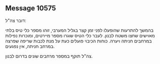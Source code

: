## Message 10575

דובר צה"ל:

בהמשך להתרעות שהופעלו לפני זמן קצר בגליל המערבי, זוהו מספר כלי טיס בלתי מאוישים שחצו משטח לבנון.
לעבר כלי הטיס שוגרו מספר מיירטים, ומוכרות נפילות במרחבים חניתה ויערה.
כוחות הכיבוי פועלים כעת על מנת לכבות שריפה שפרצה במרחב חניתה, אין נפגעים.

צה"ל תוקף במספר מרחבים שונים בדרום לבנון.

